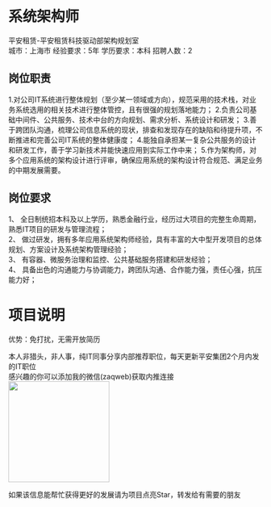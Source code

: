 # 系统架构师
平安租赁-平安租赁科技驱动部架构规划室  
城市：上海市 经验要求：5年 学历要求：本科  招聘人数：2

## 岗位职责
1.对公司IT系统进行整体规划（至少某一领域或方向），规范采用的技术栈，对业务系统选用的相关技术进行整体管控，且有很强的规划落地能力；
   2.负责公司基础中间件、公共服务、技术中台的方向规划、需求分析、系统设计和研发；
   3.善于跨团队沟通，梳理公司信息系统的现状，排查和发现存在的缺陷和待提升项，不断推进和完善公司IT系统的整体健康度；
   4.能独自承担某一复杂公共服务的设计和研发工作，善于学习新技术并能快速应用到实际工作中来；
   5.作为架构师，对多个应用系统的架构设计进行评审，确保应用系统的架构设计符合规范、满足业务的中期发展需要。

## 岗位要求
1、 全日制统招本科及以上学历，熟悉金融行业，经历过大项目的完整生命周期，熟悉IT项目的研发与管理流程；			
   2、 做过研发，拥有多年应用系统架构师经验，具有丰富的大中型开发项目的总体规划、方案设计及系统架构管理经验；			
   3、 有容器、微服务治理和监控、公共基础服务搭建和研发经验；			
   4、 具备出色的沟通能力与协调能力，跨团队沟通、合作能力强，责任心强，抗压能力好；

# 项目说明

优势：免打扰，无需开放简历

本人非猎头，非人事，纯IT同事分享内部推荐职位，每天更新平安集团2个月内发的IT职位  
感兴趣的你可以添加我的微信(zaqweb)获取内推连接  
<img src="https://github.com/zaqweb/PA-IT-JOBS/blob/master/WechatICode.jpeg"  height="200" width="200">

如果该信息能帮忙获得更好的发展请为项目点亮Star，转发给有需要的朋友




